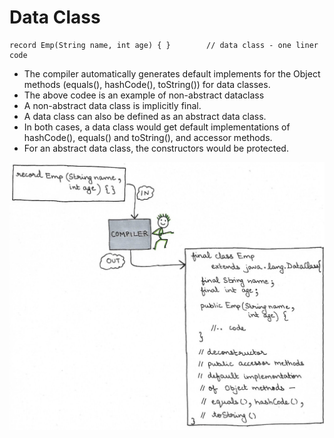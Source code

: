 # Data Class
```aidl
record Emp(String name, int age) { }        // data class - one liner code
```
- The compiler automatically generates default implements for the Object methods (equals(), hashCode(), toString()) for data classes.
- The above codee is an example of non-abstract dataclass
- A non-abstract data class is implicitly final.
- A data class can also be defined as an abstract data class.
- In both cases, a data class would get default implementations of hashCode(), equals() and toString(), and accessor methods.
- For an abstract data class, the constructors would be protected.

![data-class](images/data-class.png?raw=true "data-class")